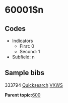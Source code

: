 # 60001$n

## Codes

-   Indicators
    -   First: 0
    -   Second: 1
-   Subfield: n

## Sample bibs

333794 [Quicksearch](https://search.library.yale.edu/catalog/333794) [VXWS](http://prodorbis.library.yale.edu:7014/vxws/GetHoldingsService?bibId=333794)

**Parent topic:**[600](../../tags/600/600.md)

